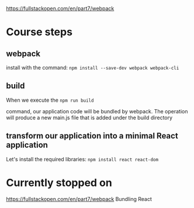https://fullstackopen.com/en/part7/webpack

# Course steps
## webpack
install with the command:
`npm install --save-dev webpack webpack-cli`

## build
When we execute the 
`npm run build`

command, our application code will be bundled by webpack. The operation will produce a new main.js file that is added under the build directory

## transform our application into a minimal React application
Let's install the required libraries:
`npm install react react-dom`


# Currently stopped on
https://fullstackopen.com/en/part7/webpack
Bundling React

